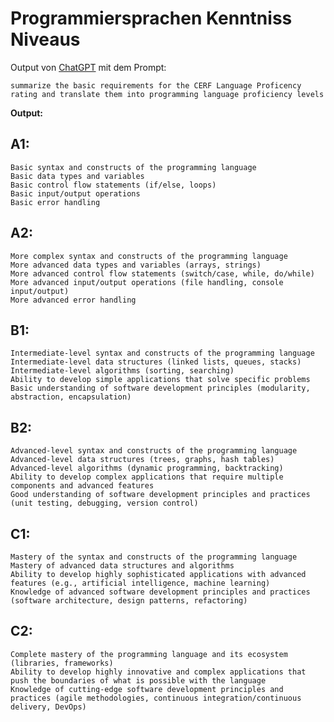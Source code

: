 # Programmiersprachen Kenntniss Niveaus

Output von [ChatGPT](https://chat.openai.com/chat) mit dem Prompt:

    summarize the basic requirements for the CERF Language Proficency rating and translate them into programming language proficiency levels

**Output:**

## A1:

    Basic syntax and constructs of the programming language
    Basic data types and variables
    Basic control flow statements (if/else, loops)
    Basic input/output operations
    Basic error handling

## A2:

    More complex syntax and constructs of the programming language
    More advanced data types and variables (arrays, strings)
    More advanced control flow statements (switch/case, while, do/while)
    More advanced input/output operations (file handling, console input/output)
    More advanced error handling

## B1:

    Intermediate-level syntax and constructs of the programming language
    Intermediate-level data structures (linked lists, queues, stacks)
    Intermediate-level algorithms (sorting, searching)
    Ability to develop simple applications that solve specific problems
    Basic understanding of software development principles (modularity, abstraction, encapsulation)

## B2:

    Advanced-level syntax and constructs of the programming language
    Advanced-level data structures (trees, graphs, hash tables)
    Advanced-level algorithms (dynamic programming, backtracking)
    Ability to develop complex applications that require multiple components and advanced features
    Good understanding of software development principles and practices (unit testing, debugging, version control)

## C1:

    Mastery of the syntax and constructs of the programming language
    Mastery of advanced data structures and algorithms
    Ability to develop highly sophisticated applications with advanced features (e.g., artificial intelligence, machine learning)
    Knowledge of advanced software development principles and practices (software architecture, design patterns, refactoring)

## C2:

    Complete mastery of the programming language and its ecosystem (libraries, frameworks)
    Ability to develop highly innovative and complex applications that push the boundaries of what is possible with the language
    Knowledge of cutting-edge software development principles and practices (agile methodologies, continuous integration/continuous delivery, DevOps)